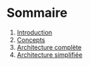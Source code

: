 # Sommaire

1. [Introduction](./introduction.md)
1. [Concepts](./concepts.md)
1. [Architecture complète](./cas-normal.md)
1. [Architecture simplifiée](./cas-simplifie.md)

